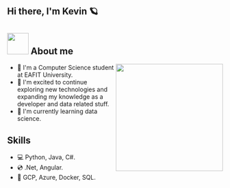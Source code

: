 ## Hi there, I'm Kevin 🪐 
## <gif><img src = "https://repository-images.githubusercontent.com/462900780/0a10af70-6cbf-46df-9071-0ff586a3b1d6" width = 50px></gif> **About me**

<picture> <img align="right" src="./assets/mdImages/Right_Side.gif" width = 250px></picture>
- 🧩 I'm a Computer Science student at EAFIT University.
- 🏁 I'm excited to continue exploring new technologies and expanding my knowledge as a developer and data related stuff.
- 🔭 I'm currently learning data science.

## Skills
- 💻 Python, Java, C#.
- 💿 .Net, Angular.
- 🚀 GCP, Azure, Docker, SQL.
